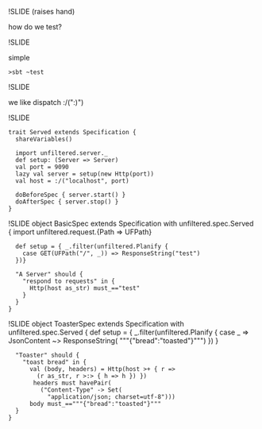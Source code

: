 !SLIDE
(raises hand)

how do we test?

!SLIDE

simple

    >sbt ~test

!SLIDE

  we like dispatch :/(":)")
  
!SLIDE

    trait Served extends Specification {
      shareVariables()

      import unfiltered.server._
      def setup: (Server => Server)
      val port = 9090
      lazy val server = setup(new Http(port))
      val host = :/("localhost", port)

      doBeforeSpec { server.start() }
      doAfterSpec { server.stop() }
    }

!SLIDE
    object BasicSpec extends Specification 
      with unfiltered.spec.Served {
      import unfiltered.request.{Path => UFPath}
      
      def setup = { _.filter(unfiltered.Planify {
        case GET(UFPath("/", _)) => ResponseString("test")
      })}
  
      "A Server" should {
        "respond to requests" in {
          Http(host as_str) must_=="test"
        }
      }
    }

!SLIDE
    object ToasterSpec extends Specification with 
      unfiltered.spec.Served {
      def setup = { _.filter(unfiltered.Planify {
        case _ => JsonContent ~> ResponseString(
          """{"bread":"toasted"}""")
      }) }

      "Toaster" should {
        "toast bread" in {
          val (body, headers) = Http(host >+ { r => 
            (r as_str, r >:> { h => h }) })
           headers must havePair(
             ("Content-Type" -> Set(
               "application/json; charset=utf-8")))
          body must_=="""{"bread":"toasted"}"""
      }
    }